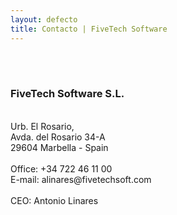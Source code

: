 ```yaml
---
layout: defecto
title: Contacto | FiveTech Software
---
```


<br><br>
<h3><b>FiveTech Software S.L.</b></h3><br>
Urb. El Rosario,<br> 
Avda. del Rosario 34-A<br>
29604 Marbella - Spain<br>
<br>
Office: +34 722 46 11 00<br>
E-mail: alinares@fivetechsoft.com<br>
<br>
CEO: Antonio Linares
